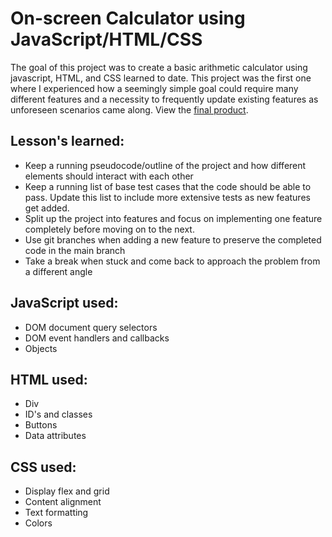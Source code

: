 <h1>On-screen Calculator using JavaScript/HTML/CSS</h1>

<p>The goal of this project was to create a basic arithmetic calculator using javascript, HTML, and CSS learned to date. This project was the first one where I experienced how a seemingly simple goal could require many different features and a necessity to frequently update existing features as unforeseen scenarios came along. View the <a href='https://michaeljchong.github.io/calculator/'>final product</a>.</p>

<h2>Lesson's learned:</h2>
<ul>
    <li>Keep a running pseudocode/outline of the project and how different elements should interact with each other</li>
    <li>Keep a running list of base test cases that the code should be able to pass. Update this list to include more extensive tests as new features get added.</li>
    <li>Split up the project into features and focus on implementing one feature completely before moving on to the next.</li>
    <li>Use git branches when adding a new feature to preserve the completed code in the main branch</li>
    <li>Take a break when stuck and come back to approach the problem from a different angle</li>
</ul>

<h2>JavaScript used:</h2>
<ul>
    <li>DOM document query selectors</li>
    <li>DOM event handlers and callbacks</li>
    <li>Objects</li>
</ul>

<h2>HTML used:</h2>
<ul>
    <li>Div</li>
    <li>ID's and classes</li>
    <li>Buttons</li>
    <li>Data attributes</li>
</ul>

<h2>CSS used:</h2>
<ul>
    <li>Display flex and grid</li>
    <li>Content alignment</li>
    <li>Text formatting</li>
    <li>Colors</li>
</ul>